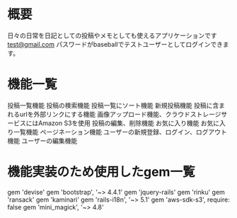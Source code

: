 # 概要

日々の日常を日記としての投稿やメモとしても使えるアプリケーションです
test@gmail.com パスワードがbaseballでテストユーザーとしてログインできます。

# 機能一覧

投稿一覧機能
投稿の検索機能
投稿一覧にソート機能
新規投稿機能
投稿に含まれるurlを外部リンクにする機能
画像アップロード機能、クラウドストレージサービスにはAmazon S3を使用
投稿の編集、削除機能
お気に入り機能
お気に入り一覧機能
ページネーション機能
ユーザーの新規登録、ログイン、ログアウト機能
ユーザーの編集機能

# 機能実装のため使用したgem一覧

gem 'devise'
gem 'bootstrap', '~> 4.4.1'
gem 'jquery-rails'
gem 'rinku'
gem 'ransack'
gem 'kaminari'
gem 'rails-i18n', '~> 5.1'
gem 'aws-sdk-s3', require: false
gem 'mini_magick', '~> 4.8'

